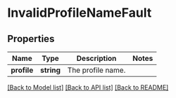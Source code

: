 # InvalidProfileNameFault

## Properties
Name | Type | Description | Notes
------------ | ------------- | ------------- | -------------
**profile** | **string** | The profile name. | 

[[Back to Model list]](../../README.md#documentation-for-models) [[Back to API list]](../../README.md#documentation-for-api-endpoints) [[Back to README]](../../README.md)

